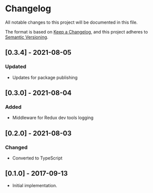 # Changelog
All notable changes to this project will be documented in this file.

The format is based on [Keep a Changelog](https://keepachangelog.com/en/1.0.0/),
and this project adheres to [Semantic Versioning](https://semver.org/spec/v2.0.0.html).

## [0.3.4] - 2021-08-05
### Updated
- Updates for package publishing

## [0.3.0] - 2021-08-04
### Added
- Middleware for Redux dev tools logging

## [0.2.0] - 2021-08-03
### Changed
- Converted to TypeScript

## [0.1.0] - 2017-09-13
- Initial implementation.
